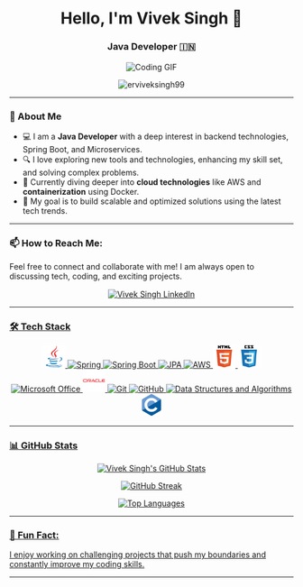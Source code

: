 
<h1 align="center">Hello, I'm Vivek Singh 👋</h1>
<h3 align="center">Java Developer 🇮🇳</h3>

<p align="center">
  <img align="center" src="https://vidip.tech/assets/hero_section-75d6b358.gif" alt="Coding GIF" width="300">
</p>

<p align="center">
  <img src="https://komarev.com/ghpvc/?username=erviveksingh99&label=Profile%20views&color=0e75b6&style=flat" alt="erviveksingh99" />
</p>

---
### 🚀 About Me

- 💻 I am a **Java Developer** with a deep interest in backend technologies, Spring Boot, and Microservices.
- 🔍 I love exploring new tools and technologies, enhancing my skill set, and solving complex problems.
- 🌱 Currently diving deeper into **cloud technologies** like AWS and **containerization** using Docker.
- 🎯 My goal is to build scalable and optimized solutions using the latest tech trends.

---
### 📫 How to Reach Me:

Feel free to connect and collaborate with me! I am always open to discussing tech, coding, and exciting projects.

<p align="center">
  <a href="https://linkedin.com/in/viveksingh2499" target="blank">
    <img align="center" src="https://img.shields.io/badge/LinkedIn-0077B5?logo=linkedin&logoColor=white" alt="Vivek Singh LinkedIn" />
</p>

---
### 🛠️ Tech Stack

<p align="center">
  <img src="https://raw.githubusercontent.com/devicons/devicon/master/icons/java/java-original.svg" alt="Java" width="40" height="40"/> 
  <img src="https://www.vectorlogo.zone/logos/springio/springio-icon.svg" alt="Spring" width="40" height="40"/> 
  <img src="https://www.vectorlogo.zone/logos/springio/springio-icon.svg" alt="Spring Boot" width="40" height="40"/>
  <img src="https://www.vectorlogo.zone/logos/hibernate/hibernate-icon.svg" alt="JPA" width="40" height="40"/> 
  <img src="https://www.vectorlogo.zone/logos/amazon_aws/amazon_aws-icon.svg" alt="AWS" width="40" height="40"/>
  <img src="https://raw.githubusercontent.com/devicons/devicon/master/icons/html5/html5-original-wordmark.svg" alt="HTML5" width="40" height="40"/> 
  <img src="https://raw.githubusercontent.com/devicons/devicon/master/icons/css3/css3-original-wordmark.svg" alt="CSS3" width="40" height="40"/> 
  <img src="https://www.vectorlogo.zone/logos/microsoft/microsoft-icon.svg" alt="Microsoft Office" width="40" height="40"/>
  <img src="https://raw.githubusercontent.com/devicons/devicon/master/icons/oracle/oracle-original.svg" alt="Oracle" width="40" height="40"/> 
  <img src="https://www.vectorlogo.zone/logos/git-scm/git-scm-icon.svg" alt="Git" width="40" height="40"/>
  <img src="https://www.vectorlogo.zone/logos/github/github-icon.svg" alt="GitHub" width="40" height="40"/>
<!--   <img src="https://upload.wikimedia.org/wikipedia/commons/5/55/JUnit_5_Banner.png" alt="JUnit" width="40" height="40"/> -->
  <img src="https://upload.wikimedia.org/wikipedia/commons/thumb/0/0a/LeetCode_Logo_black_with_text.svg/240px-LeetCode_Logo_black_with_text.svg.png" alt="Data Structures and Algorithms" width="40" height="40"/>
  <img src="https://raw.githubusercontent.com/devicons/devicon/master/icons/c/c-original.svg" alt="C Language" width="40" height="40"/>
</p>

---
### 📊 GitHub Stats

<p align="center">
  <img src="https://github-readme-stats.vercel.app/api?username=erviveksingh99&show_icons=true&theme=radical" alt="Vivek Singh's GitHub Stats" />
</p>

<p align="center">
  <img src="https://github-readme-streak-stats.herokuapp.com/?user=erviveksingh99&theme=radical" alt="GitHub Streak" />
</p>

<p align="center">
  <img src="https://github-readme-stats.vercel.app/api/top-langs/?username=erviveksingh99&layout=compact&theme=radical" alt="Top Languages" />
</p>

---
### 🌟 Fun Fact:
I enjoy working on challenging projects that push my boundaries and constantly improve my coding skills.

---




